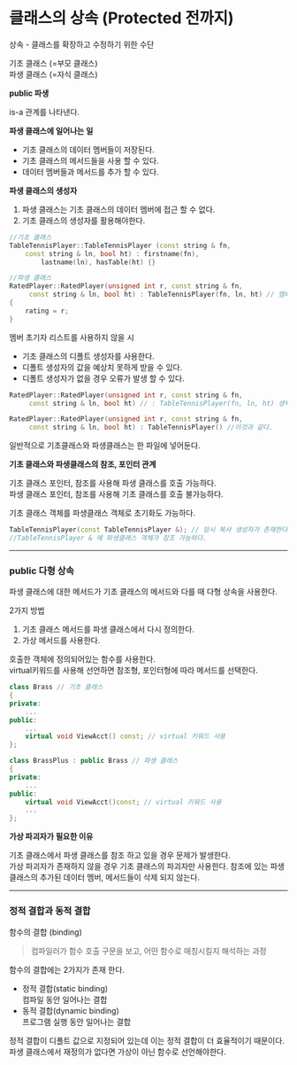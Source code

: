 # 클래스의 상속 (Protected 전까지)

상속 - 클래스를 확장하고 수정하기 위한 수단

기초 클래스 (=부모 클래스)  
파생 클래스 (=자식 클래스)

**public 파생**

is-a 관계를 나타낸다.  

**파생 클래스에 일어나는 일**

- 기초 클래스의 데이터 멤버들이 저장된다.  
- 기초 클래스의 메서드들을 사용 할 수 있다.  
- 데이터 멤버들과 메서드를 추가 할 수 있다.  

**파생 클래스의 생성자**

1. 파생 클래스는 기초 클래스의 데이터 멤버에 접근 할 수 없다.
2. 기초 클래스의 생성자를 활용해야한다.
   
```cpp
//기초 클래스
TableTennisPlayer::TableTennisPlayer (const string & fn, 
    const string & ln, bool ht) : firstname(fn),
	    lastname(ln), hasTable(ht) {}

//파생 클래스
RatedPlayer::RatedPlayer(unsigned int r, const string & fn,
     const string & ln, bool ht) : TableTennisPlayer(fn, ln, ht) // 멤버 초기자 리스트 문법
{
    rating = r;
}
```

멤버 초기자 리스트를 사용하지 않을 시
- 기초 클래스의 디폴트 생성자를 사용한다.
- 디폴트 생성자의 값을 예상치 못하게 받을 수 있다.
- 디폴트 생성자가 없을 경우 오류가 발생 할 수 있다.

```cpp
RatedPlayer::RatedPlayer(unsigned int r, const string & fn,
     const string & ln, bool ht) // : TableTennisPlayer(fn, ln, ht) 생략 된 경우

RatedPlayer::RatedPlayer(unsigned int r, const string & fn,
     const string & ln, bool ht) : TableTennisPlayer() //이것과 같다.
```

일반적으로 기초클래스와 파생클래스는 한 파일에 넣어둔다.

**기초 클래스와 파생클래스의 참조, 포인터 관계**

기초 클래스 포인터, 참조를 사용해 파생 클래스를 호출 가능하다.  
파생 클래스 포인터, 참조를 사용해 기초 클래스를 호출 불가능하다.

기초 클래스 객체를 파생클래스 객체로 초기화도 가능하다.
```cpp
TableTennisPlayer(const TableTennisPlayer &); // 암시 복사 생성자가 존재한다.
//TableTennisPlayer & 에 파생클래스 객체가 참조 가능하다.
```

---

### public 다형 상속

파생 클래스에 대한 메서드가 기초 클래스의 메서드와 다를 때 다형 상속을 사용한다.

 2가지 방법
 1. 기초 클래스 메서드를 파생 클래스에서 다시 정의한다.
 2. 가상 메서드를 사용한다.

호출한 객체에 정의되어있는 함수를 사용한다.  
virtual키워드를 사용해 선언하면 참조형, 포인터형에 따라 메서드를 선택한다.

```cpp
class Brass // 기초 클래스
{
private:
    ...
public:
    ...
    virtual void ViewAcct() const; // virtual 키워드 사용
};

class BrassPlus : public Brass // 파생 클래스
{
private:
    ...
public:
    virtual void ViewAcct()const; // virtual 키워드 사용
    ...
};
```

**가상 파괴자가 필요한 이유**

기초 클래스에서 파생 클래스를 참조 하고 있을 경우 문제가 발생한다.  
가상 파괴자가 존재하지 않을 경우 기초 클래스의 파괴자만 사용한다.
참조에 있는 파생 클래스의 추가된 데이터 멤버, 메서드들이 삭제 되지 않는다.


---

### 정적 결합과 동적 결합

함수의 결합 (binding)
>  컴파일러가 함수 호출 구문을 보고, 어떤 함수로 매칭시킬지 해석하는 과정

함수의 결합에는 2가지가 존재 한다.
- 정적 결합(static binding)  
    컴파일 동안 일어나는 결합
- 동적 결합(dynamic binding)  
    프로그램 실행 동안 일어나는 결합

정적 결합이 디폴트 값으로 지정되어 있는데 이는 정적 결합이 더 효율적이기 때문이다.  
파생 클래스에서 재정의가 없다면 가상이 아닌 함수로 선언해야한다.

